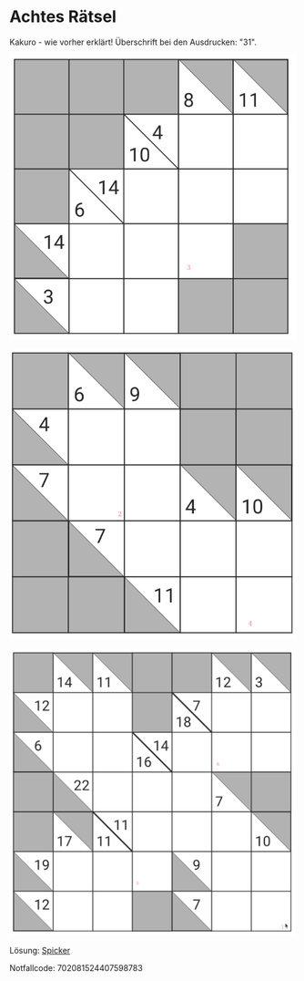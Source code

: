 Achtes Rätsel
===============

Kakuro - wie vorher erklärt!
Überschrift bei den Ausdrucken: "31".

![1](raetsel-08-1.png)

![2](raetsel-08-2.png)

![3](raetsel-08-3.png)

<!--
1=3
2=5
3=3
4=8
5=3
6=7

 353837
-->

<script type="text/javascript">
var nextUrl="/index.html#09-";
updateFooter(nextUrl);
</script>

Lösung: <a href="/index.html#/loesungen/31.md">Spicker</a>

Notfallcode: 702081524407598783
